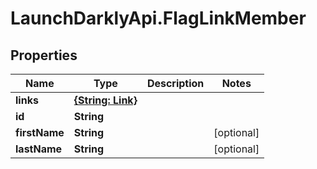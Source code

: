 # LaunchDarklyApi.FlagLinkMember

## Properties

Name | Type | Description | Notes
------------ | ------------- | ------------- | -------------
**links** | [**{String: Link}**](Link.md) |  | 
**id** | **String** |  | 
**firstName** | **String** |  | [optional] 
**lastName** | **String** |  | [optional] 



